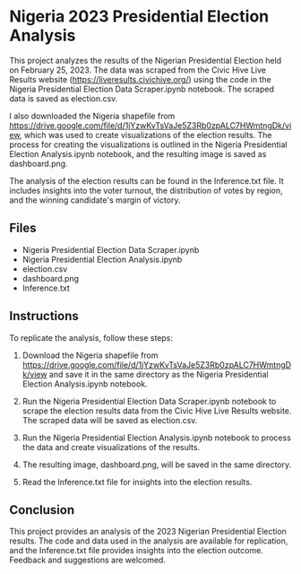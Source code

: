 # Nigeria 2023 Presidential Election Analysis
This project analyzes the results of the Nigerian Presidential Election held on February 25, 2023. The data was scraped from the Civic Hive Live Results website (https://liveresults.civichive.org/) using the code in the Nigeria Presidential Election Data Scraper.ipynb notebook. The scraped data is saved as election.csv.

I also downloaded the Nigeria shapefile from https://drive.google.com/file/d/1jYzwKvTsVaJe5Z3Rb0zpALC7HWmtngDk/view, which was used to create visualizations of the election results. The process for creating the visualizations is outlined in the Nigeria Presidential Election Analysis.ipynb notebook, and the resulting image is saved as dashboard.png.

The analysis of the election results can be found in the Inference.txt file. It includes insights into the voter turnout, the distribution of votes by region, and the winning candidate's margin of victory.

## Files
* Nigeria Presidential Election Data Scraper.ipynb
* Nigeria Presidential Election Analysis.ipynb
* election.csv
* dashboard.png
* Inference.txt

## Instructions
 To replicate the analysis, follow these steps:

1. Download the Nigeria shapefile from https://drive.google.com/file/d/1jYzwKvTsVaJe5Z3Rb0zpALC7HWmtngDk/view and save it in the same directory as the Nigeria Presidential Election Analysis.ipynb notebook.

2. Run the Nigeria Presidential Election Data Scraper.ipynb notebook to scrape the election results data from the Civic Hive Live Results website. The scraped data will be saved as election.csv.

3. Run the Nigeria Presidential Election Analysis.ipynb notebook to process the data and create visualizations of the results.

4. The resulting image, dashboard.png, will be saved in the same directory.

5. Read the Inference.txt file for insights into the election results.

## Conclusion
This project provides an analysis of the 2023 Nigerian Presidential Election results. The code and data used in the analysis are available for replication, and the Inference.txt file provides insights into the election outcome. Feedback and suggestions are welcomed.




